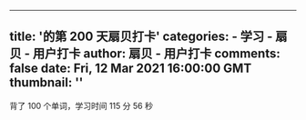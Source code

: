 
---
title: '的第 200 天扇贝打卡'
categories: 
    - 学习
    - 扇贝 - 用户打卡
author: 扇贝 - 用户打卡
comments: false
date: Fri, 12 Mar 2021 16:00:00 GMT
thumbnail: ''
---

<div>   
背了 100 个单词，学习时间 115 分 56 秒  
</div>
            